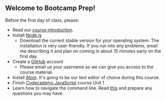 ## Welcome to Bootcamp Prep!

Before the first day of class, please:
+ Read our [course introduction][course_intro].
+ Install [Node.js][node]
  + Download the current stable version for your operating system. The installation is very user-friendly. If you run into any problems, email me describing it and plan on coming in about 15 minutes early on the first day.
+ Create a [GitHub][github] account
  + Please email us your username so we can give you access to the course material.
+ Install [Atom][atom]. It's going to be our text editor of choice during this course.
+ Finish [Codecademy JavaScript][codecademy] course Unit 1
+ Learn how to navigate the command line. Read [this][cli] and prepare any questions you may have.

[course_intro]:./programming_intro.md
[node]:https://nodejs.org/en/
[github]:https://github.com
[atom]:https://atom.io/
[codecademy]:https://www.codecademy.com/learn/javascript
[cli]:./cli.md
